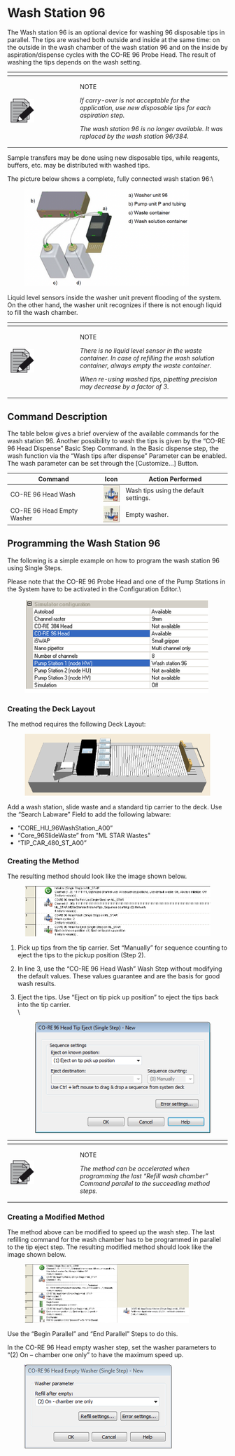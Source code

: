 # Wash Station 96‌

The Wash station 96 is an optional device for washing 96 disposable tips in parallel. The tips are washed both outside and inside at the same time: on the outside in the wash chamber of the wash station 96 and on the inside by aspiration/dispense cycles with the CO-RE 96 Probe Head. The result of washing the tips depends on the wash setting.

<table data-header-hidden><thead><tr><th width="145"></th><th></th></tr></thead><tbody><tr><td><img src="../../.gitbook/assets/image (10) (1) (1) (1) (1) (1) (1) (1) (1) (1) (1) (1) (1).png" alt="" data-size="original"></td><td><p>NOTE</p><p><em>If carry-over is not acceptable for the application, use new disposable tips for each aspiration step.</em></p><p><em>The wash station 96 is no longer available. It was replaced by the wash station 96/384.</em></p></td></tr></tbody></table>

Sample transfers may be done using new disposable tips, while reagents, buffers, etc. may be distributed with washed tips.

The picture below shows a complete, fully connected wash station 96:\


<figure><img src="../../.gitbook/assets/image (83) (1).png" alt="" width="375"><figcaption></figcaption></figure>

Liquid level sensors inside the washer unit prevent flooding of the system. On the other hand, the washer unit recognizes if there is not enough liquid to fill the wash chamber.

<table data-header-hidden><thead><tr><th width="145"></th><th></th></tr></thead><tbody><tr><td><img src="../../.gitbook/assets/image (10) (1) (1) (1) (1) (1) (1) (1) (1) (1) (1) (1) (1).png" alt="" data-size="original"></td><td><p>NOTE</p><p><em>There is no liquid level sensor in the waste container. In case of refilling the wash solution container, always empty the waste container.</em></p><p><em>When re-using washed tips, pipetting precision may decrease by a factor of 3.</em></p></td></tr></tbody></table>



## Command Description

The table below gives a brief overview of the available commands for the wash station 96. Another possibility to wash the tips is given by the “CO-RE 96 Head Dispense” Basic Step Command. In the Basic dispense step, the wash function via the “Wash tips after dispense” Parameter can be enabled. The wash parameter can be set through the \[Customize…] Button.

| Command                    | Icon                                                                             | Action Performed                      |
| -------------------------- | -------------------------------------------------------------------------------- | ------------------------------------- |
| CO-RE 96 Head Wash         | <img src="../../.gitbook/assets/image (84) (1).png" alt="" data-size="original"> | Wash tips using the default settings. |
| CO-RE 96 Head Empty Washer | <img src="../../.gitbook/assets/image (85) (1).png" alt="" data-size="original"> | Empty washer.                         |



## Programming the Wash Station 96

The following is a simple example on how to program the wash station 96 using Single Steps.

Please note that the CO-RE 96 Probe Head and one of the Pump Stations in the System have to be activated in the Configuration Editor.\


<figure><img src="../../.gitbook/assets/image (86) (1).png" alt=""><figcaption></figcaption></figure>

### Creating the Deck Layout

The method requires the following Deck Layout:

<figure><img src="../../.gitbook/assets/image (87) (1).png" alt=""><figcaption></figcaption></figure>

Add a wash station, slide waste and a standard tip carrier to the deck. Use the “Search Labware” Field to add the following labware:

* “CORE\_HU\_96WashStation\_A00”
* “Core\_96SlideWaste” from "ML STAR Wastes"
* “TIP\_CAR\_480\_ST\_A00”



### Creating the Method

The resulting method should look like the image shown below.

<figure><img src="../../.gitbook/assets/image (91) (1).png" alt=""><figcaption></figcaption></figure>

1. Pick up tips from the tip carrier. Set “Manually” for sequence counting to eject the tips to the pickup position (Step 2).
2. In line 3, use the “CO-RE 96 Head Wash” Wash Step without modifying the default values. These values guarantee and are the basis for good wash results.
3.  Eject the tips. Use “Eject on tip pick up position” to eject the tips back into the tip carrier.\
    \


    <figure><img src="../../.gitbook/assets/image (92) (1).png" alt=""><figcaption></figcaption></figure>

<table data-header-hidden><thead><tr><th width="145"></th><th></th></tr></thead><tbody><tr><td><img src="../../.gitbook/assets/image (10) (1) (1) (1) (1) (1) (1) (1) (1) (1) (1) (1) (1).png" alt="" data-size="original"></td><td><p>NOTE</p><p><em>The method can be accelerated when programming the last “Refill wash chamber” Command parallel to the succeeding method steps.</em></p></td></tr></tbody></table>

### Creating a Modified Method

The method above can be modified to speed up the wash step. The last refilling command for the wash chamber has to be programmed in parallel to the tip eject step. The resulting modified method should look like the image shown below.

<figure><img src="../../.gitbook/assets/image (93) (1).png" alt="" width="375"><figcaption></figcaption></figure>

Use the “Begin Parallel” and “End Parallel” Steps to do this.

In the CO-RE 96 Head empty washer step, set the washer parameters to “(2) On – chamber one only” to have the maximum speed up.

<figure><img src="../../.gitbook/assets/image (94) (1).png" alt=""><figcaption></figcaption></figure>
